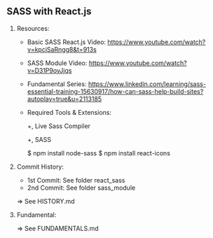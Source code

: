 ## SASS with React.js

1. Resources:

   - Basic SASS React.js Video: https://www.youtube.com/watch?v=kpcjSaRngg8&t=913s
   - SASS Module Video: https://www.youtube.com/watch?v=D31P9ovJjqs
   - Fundamental Series: https://www.linkedin.com/learning/sass-essential-training-15630917/how-can-sass-help-build-sites?autoplay=true&u=2113185

   - Required Tools & Extensions:

     +, Live Sass Compiler

     +, SASS

     $ npm install node-sass
     $ npm install react-icons

2. Commit History:

   - 1st Commit: See folder react_sass
   - 2nd Commit: See folder sass_module

   => See HISTORY.md

3. Fundamental:

   => See FUNDAMENTALS.md
